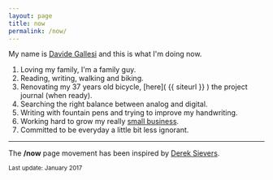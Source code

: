 ```yaml
---
layout: page
title: now
permalink: /now/
---
```


My name is [Davide Gallesi](https://twitter.com/davidegallesi) and this is what I'm doing now.

<style> ul { list-style-type: bullet; } </style>

- Loving my family, I'm a family guy.
- Reading, writing, walking and biking.
- Renovating my 37 years old bicycle, [here]( {{ siteurl }} ) the project journal (when ready).
- Searching the right balance between analog and digital.
- Writing with fountain pens and trying to improve my handwriting.
- Working hard to grow my really [small business](http://www.nexo.me).
- Committed to be everyday a little bit less ignorant.

---

The **/now** page movement has been inspired by [Derek Sievers](https://sivers.org/nowff).

<small>Last update: January 2017</small>
